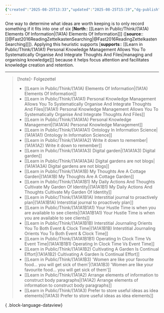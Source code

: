 ```yaml
---
{"created":"2025-08-25T13:33","updated":"2025-08-25T15:19","dg-publish":true,"dg-permalink":"think/1a1a3","dg-path":"Think/(1A1A3) Prefer to store useful ideas as idea elements.md","permalink":"/think/1a1a3/","dgPassFrontmatter":true,"noteIcon":"1"}
---
```


One way to determine what ideas are worth keeping is to only record something if it fits into one of six [**North**:: [[Learn in Public/Think/(1A1A) Elements Of Information\|(1A1A) Elements Of Information]]] ([**source**:: [[@Fast2016ReadingZettelkastenSearching\|@Fast2016ReadingZettelkastenSearching]]]). Applying this heuristic supports [**supports**:: [[Learn in Public/Think/(1A1A1) Personal Knowledge Management Allows You To Systematically Organise And Integrate Thoughts And Files\|managing and organising knowledge]]] because it helps focus attention and facilitates knowledge creation and retention. 

---

> [!note]- Folgezettel
>  - [[Learn in Public/Think/(1A1A) Elements Of Information\|(1A1A) Elements Of Information]]
> - [[Learn in Public/Think/(1A1A1) Personal Knowledge Management Allows You To Systematically Organise And Integrate Thoughts And Files\|(1A1A1) Personal Knowledge Management Allows You To Systematically Organise And Integrate Thoughts And Files]]
> - [[Learn in Public/Think/(1A1A1A) Personal Knowledge Management\|(1A1A1A) Personal Knowledge Management]]
> - [[Learn in Public/Think/(1A1A1A1) Ontology In Information Science\|(1A1A1A1) Ontology In Information Science]]
> - [[Learn in Public/Think/(1A1A1A2) Write it down to remember\|(1A1A1A2) Write it down to remember]]
> - [[Learn in Public/Think/(1A1A1A3) Digital garden\|(1A1A1A3) Digital garden]]
> - [[Learn in Public/Think/(1A1A1A3A) Digital gardens are not blogs\|(1A1A1A3A) Digital gardens are not blogs]]
> - [[Learn in Public/Think/(1A1A1B) My Thoughts Are A Cottage Garden\|(1A1A1B) My Thoughts Are A Cottage Garden]]
> - [[Learn in Public/Think/(1A1A1B1) My Daily Actions And Thoughts Cultivate My Garden Of Identity\|(1A1A1B1) My Daily Actions And Thoughts Cultivate My Garden Of Identity]]
> - [[Learn in Public/Think/(1A1A1B1A) Interstitial journal to proactively plan\|(1A1A1B1A) Interstitial journal to proactively plan]]
> - [[Learn in Public/Think/(1A1A1B1A1) Your Hustle Time is when you are available to see clients\|(1A1A1B1A1) Your Hustle Time is when you are available to see clients]]
> - [[Learn in Public/Think/(1A1A1B1B) Interstitial Journaling Orients You To Both Event & Clock Time\|(1A1A1B1B) Interstitial Journaling Orients You To Both Event & Clock Time]]
> - [[Learn in Public/Think/(1A1A1B1B1) Operating In Clock Time Vs Event Time\|(1A1A1B1B1) Operating In Clock Time Vs Event Time]]
> - [[Learn in Public/Think/(1A1A1B2) Cultivating A Garden Is Continual Effort\|(1A1A1B2) Cultivating A Garden Is Continual Effort]]
> - [[Learn in Public/Think/(1A1A1B3) 'Women are like your favourite food... you will get sick of them'\|(1A1A1B3) 'Women are like your favourite food... you will get sick of them']]
> - [[Learn in Public/Think/(1A1A2) Arrange elements of information to construct body paragraphs\|(1A1A2) Arrange elements of information to construct body paragraphs]]
> - [[Learn in Public/Think/(1A1A3) Prefer to store useful ideas as idea elements\|(1A1A3) Prefer to store useful ideas as idea elements]]
> 
{ .block-language-dataview}
